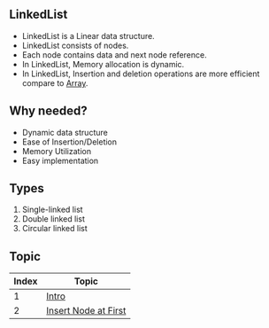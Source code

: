 ## LinkedList

- LinkedList is a Linear data structure.
- LinkedList consists of nodes.
- Each node contains data and next node reference.
- In LinkedList, Memory allocation is dynamic.
- In LinkedList, Insertion and deletion operations are more efficient compare to [Array](../Array/README.md).

## Why needed?

- Dynamic data structure
- Ease of Insertion/Deletion
- Memory Utilization
- Easy implementation

## Types

1. Single-linked list
2. Double linked list
3. Circular linked list

## Topic

<table>
    <thead>
        <th>Index</th>
        <th>Topic</th>
    </thead>
    <tbody>
        <tr>
            <td>1</td>
            <td><a href="Intro.java">Intro</a></td>
        </tr>
        <tr>
            <td>2</td>
            <td><a href="InsertFirst.java">Insert Node at First</a></td>
        </tr>
    </tbody>
</table>